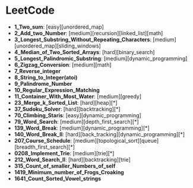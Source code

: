 # LeetCode



+ **1_Two_sum**: [easy][unordered_map]
+ **2_Add_two_Number**: [medium][recursion][linked_list][math]
+ **3_Longest_Substring_Without_Repeating_Characters**: [medium][unordered_map][sliding_windows]
+ **4_Median_of_Two_Sorted_Arrays**: [hard][binary_search]
+ **5_Longest_Palindromic_Substring**: [medium][dynamic_programming]
+ **6_Zigzag_Conversion**: [medium][math]
+ **7_Reverse_integer** 
+ **8_String_to_Integer(atoi)**
+ **9_Palindrome_Number**
+ **10_Regular_Expression_Matching**
+ **11_Container_With_Most_Water**: [medium][greedy]
+ **23_Merge_k_Sorted_List**: [hard][heap][*]
+ **37_Sudoku_Solver**: [hard][backtracking][*]
+ **70_Climbing_Staris**: [easy][dynamic_programming]
+ **79_Word_Search**: [medium][depth_first_search][*]
+ **139_Word_Break**: [medium][dynamic_programming][*]
+ **140_Word_Break_II**: [hard][back_tracking][dynamic_programming][*]
+ **207_Course_Schedule**: [medium][topological_sort][queue][breadth_first_search][*]
+ **0208_Implement_Trie**: [medium][trie][*]
+ **212_Word_Search_II**: [hard][backtracking][trie]
+ **315_Count_of_smaller_Numbers_of_self**
+ **1419_Minimum_number_of_Frogs_Croaking**
+ **1641_Count_Sorted_Vowel_strings**